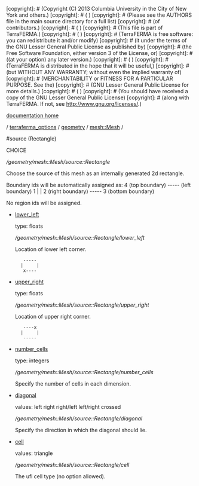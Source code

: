 [copyright]: # (Copyright (C) 2013 Columbia University in the City of New York and others.)
[copyright]: # ( )
[copyright]: # (Please see the AUTHORS file in the main source directory for a full list)
[copyright]: # (of contributors.)
[copyright]: # ( )
[copyright]: # (This file is part of TerraFERMA.)
[copyright]: # ( )
[copyright]: # (TerraFERMA is free software: you can redistribute it and/or modify)
[copyright]: # (it under the terms of the GNU Lesser General Public License as published by)
[copyright]: # (the Free Software Foundation, either version 3 of the License, or)
[copyright]: # ((at your option) any later version.)
[copyright]: # ( )
[copyright]: # (TerraFERMA is distributed in the hope that it will be useful,)
[copyright]: # (but WITHOUT ANY WARRANTY; without even the implied warranty of)
[copyright]: # (MERCHANTABILITY or FITNESS FOR A PARTICULAR PURPOSE. See the)
[copyright]: # (GNU Lesser General Public License for more details.)
[copyright]: # ( )
[copyright]: # (You should have received a copy of the GNU Lesser General Public License)
[copyright]: # (along with TerraFERMA. If not, see <http://www.gnu.org/licenses/>.)

[documentation home](https://github.com/terraferma/terraferma/wiki/Documentation)

/ [terraferma_options](../../../terraferma_options.md) / [geometry](../../geometry.md) / [mesh::Mesh](../mesh__Mesh.md) /

#source (Rectangle)

CHOICE 

*/geometry/mesh::Mesh/source::Rectangle*

Choose the source of this mesh as an internally generated 2d rectangle.

Boundary ids will be automatically assigned as:
                         4 (top boundary)
                       ----- 
    (left boundary) 1 |     | 2 (right boundary)
                       ----- 
                         3 (bottom boundary)

No region ids will be assigned.   


* [lower_left](source__Rectangle/lower_left.md "child")

    type: floats

    */geometry/mesh::Mesh/source::Rectangle/lower_left*

    Location of lower left corner.
    
         ----- 
        |     | 
         x---- 
    

* [upper_right](source__Rectangle/upper_right.md "child")

    type: floats

    */geometry/mesh::Mesh/source::Rectangle/upper_right*

    Location of upper right corner.
    
         ----x
        |     | 
         ----- 
    

* [number_cells](source__Rectangle/number_cells.md "child")

    type: integers

    */geometry/mesh::Mesh/source::Rectangle/number_cells*

    Specify the number of cells in each dimension.

* [diagonal](source__Rectangle/diagonal.md "child")

    values: left right right/left left/right crossed

    */geometry/mesh::Mesh/source::Rectangle/diagonal*

    Specify the direction in which the diagonal should lie.

* [cell](source__Rectangle/cell.md "child")

    values: triangle

    */geometry/mesh::Mesh/source::Rectangle/cell*

    The ufl cell type (no option allowed).

[autogenerated]: # (This file was automatically generated from the schema file:/home/cwilson/repos/github/TerraFERMA/TerraFERMA/buckettools/schemas/geometry.rng.)

